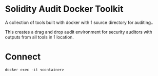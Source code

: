 # Solidity Audit  Docker Toolkit

A collection of tools built with docker with 1 source directory for auditing..

This creates a drag and drop audit environment for security auditors with outputs from all tools in 1 location.

#  Connect

` docker exec -it <container>  `
